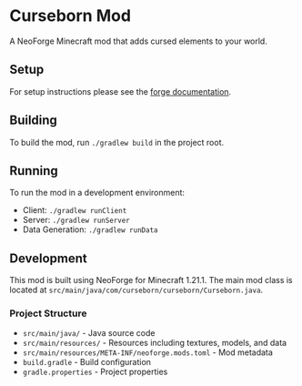 # Curseborn Mod
A NeoForge Minecraft mod that adds cursed elements to your world.

## Setup

For setup instructions please see the [forge documentation](https://docs.neoforged.net/). 

## Building

To build the mod, run `./gradlew build` in the project root.

## Running

To run the mod in a development environment:
- Client: `./gradlew runClient`
- Server: `./gradlew runServer`
- Data Generation: `./gradlew runData`

## Development

This mod is built using NeoForge for Minecraft 1.21.1. The main mod class is located at `src/main/java/com/curseborn/curseborn/Curseborn.java`.

### Project Structure

- `src/main/java/` - Java source code
- `src/main/resources/` - Resources including textures, models, and data
- `src/main/resources/META-INF/neoforge.mods.toml` - Mod metadata
- `build.gradle` - Build configuration
- `gradle.properties` - Project properties
